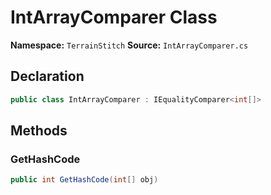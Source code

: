 # IntArrayComparer Class

**Namespace:** `TerrainStitch`
**Source:** `IntArrayComparer.cs`

## Declaration

```csharp
public class IntArrayComparer : IEqualityComparer<int[]>
```

## Methods

### GetHashCode

```csharp
public int GetHashCode(int[] obj)
```

